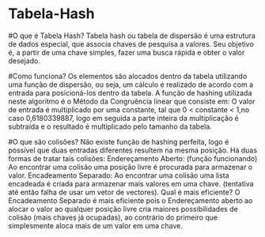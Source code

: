 # Tabela-Hash
#O que é Tabela Hash?
Tabela hash ou  tabela de dispersão é uma estrutura de dados especial, que associa chaves de pesquisa a valores. Seu objetivo é, a partir de uma chave simples, fazer uma busca rápida e obter o valor desejado.

#Como funciona?
Os elementos são alocados dentro da tabela utilizando uma função de dispersão, ou seja, um cálculo é realizado de acordo com a entrada para posicioná-los dentro da tabela.
A função de hashing utilizada neste algorítmo é o Método da Congruência linear que consiste em:
O valor de entrada é multiplicado por uma constante, tal que 0 < constante < 1,no caso 0,6180339887, logo em seguida a parte inteira da multiplicação é subtraída e o resultado é multiplicado pelo tamanho da tabela.

#O que são colisões?
Não existe função de hashing perfeita, logo é possível que duas entradas diferentes resultem na mesma posição. Há duas formas de tratar tais colisões:
Endereçamento Aberto: (função funcionando) Ao encontrar uma colisão uma posição livre é procurada para armazenar o valor.
Encadeamento Separado: Ao encontrar uma colisão uma lista encadeada é criada para armazenar mais valores em uma chave. (tentativa até então falha de usar um vetor de vectores).
Qual é mais eficiente?
O Encadeamento Separado é mais eficiente pois o Endereçamento aberto ao alocar o valor ao qualquer posição livre cria maiores possibilidades de colisão (mais chaves já ocupadas), ao contrário do primeiro que simplesmente aloca mais de um valor em uma chave.
